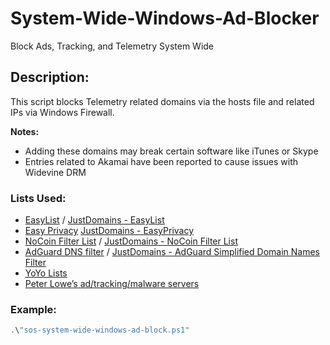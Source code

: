 # System-Wide-Windows-Ad-Blocker
Block Ads, Tracking, and Telemetry System Wide 

## Description:
This script blocks Telemetry related domains via the hosts file and related IPs via Windows Firewall.

**Notes:**
- Adding these domains may break certain software like iTunes or Skype
- Entries related to Akamai have been reported to cause issues with Widevine DRM

### Lists Used:
- [EasyList](https://easylist.to/easylist/easylist.txt) / [JustDomains - EasyList](https://justdomains.github.io/blocklists/lists/easylist-justdomains.txt)
- [Easy Privacy](https://easylist.to/easylist/easyprivacy.txt) [JustDomains - EasyPrivacy](https://justdomains.github.io/blocklists/lists/easyprivacy-justdomains.txt)
- [NoCoin Filter List](https://github.com/hoshsadiq/adblock-nocoin-list/) / [JustDomains - NoCoin Filter List](https://justdomains.github.io/blocklists/lists/nocoin-justdomains.txt)
- [AdGuard DNS filter](https://github.com/AdguardTeam/AdguardSDNSFilter) / [JustDomains - AdGuard Simplified Domain Names Filter](https://justdomains.github.io/blocklists/lists/adguarddns-justdomains.txt)
- [YoYo Lists](https://pgl.yoyo.org/adservers/serverlist.php)
- [Peter Lowe’s ad/tracking/malware servers](https://pgl.yoyo.org/adservers/policy.php)

### Example:
```powershell
.\"sos-system-wide-windows-ad-block.ps1"
```
